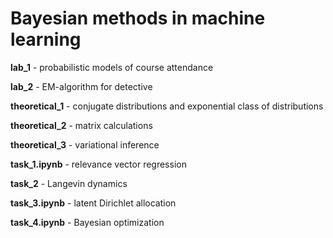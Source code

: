 # Bayesian methods in machine learning

**lab_1** - probabilistic models of course attendance

**lab_2** - EM-algorithm for detective

**theoretical_1** - conjugate distributions and exponential class of distributions

**theoretical_2** - matrix calculations

**theoretical_3** - variational inference

**task_1.ipynb** - relevance vector regression

**task_2** - Langevin dynamics

**task_3.ipynb** - latent Dirichlet allocation

**task_4.ipynb** - Bayesian optimization
